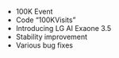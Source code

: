 - 100K Event
- Code “100KVisits”
- Introducing LG AI Exaone 3.5
- Stability improvement
- Various bug fixes
